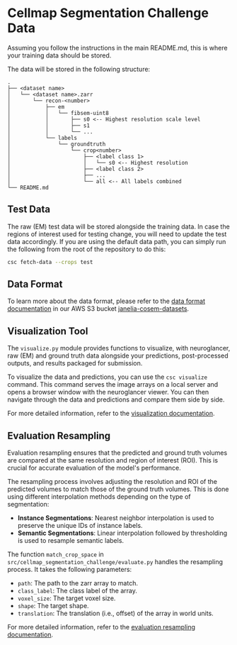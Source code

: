 # Cellmap Segmentation Challenge Data
Assuming you follow the instructions in the main README.md, this is where your training data should be stored. 

The data will be stored in the following structure:

```
.
├── <dataset name>
│   └── <dataset name>.zarr
│       └── recon-<number>
│           ├── em
│           │   └── fibsem-uint8
│           │       ├── s0 <-- Highest resolution scale level
│           │       ├── s1
│           │       └── ...
│           └── labels
│               └── groundtruth
│                   └── crop<number>
│                       ├── <label class 1>
│                       │   └── s0 <-- Highest resolution
│                       ├── <label class 2>
│                       ├── ...
│                       └── all <-- All labels combined
└── README.md
```

## Test Data
The raw (EM) test data will be stored alongside the training data. In case the regions of interest used for testing change, you will need to update the test data accordingly. If you are using the default data path, you can simply run the following from the root of the repository to do this:

```bash
csc fetch-data --crops test
```

## Data Format
To learn more about the data format, please refer to the [data format documentation](https://open.quiltdata.com/b/janelia-cosem-datasets/tree/) in our AWS S3 bucket [janelia-cosem-datasets](https://open.quiltdata.com/b/janelia-cosem-datasets/tree/).

## Visualization Tool
The `visualize.py` module provides functions to visualize, with neuroglancer, raw (EM) and ground truth data alongside your predictions, post-processed outputs, and results packaged for submission.

To visualize the data and predictions, you can use the `csc visualize` command. This command serves the image arrays on a local server and opens a browser window with the neuroglancer viewer. You can then navigate through the data and predictions and compare them side by side.

For more detailed information, refer to the [visualization documentation](../docs/source/visualization.rst).

## Evaluation Resampling

Evaluation resampling ensures that the predicted and ground truth volumes are compared at the same resolution and region of interest (ROI). This is crucial for accurate evaluation of the model's performance.

The resampling process involves adjusting the resolution and ROI of the predicted volumes to match those of the ground truth volumes. This is done using different interpolation methods depending on the type of segmentation:

- **Instance Segmentations**: Nearest neighbor interpolation is used to preserve the unique IDs of instance labels.
- **Semantic Segmentations**: Linear interpolation followed by thresholding is used to resample semantic labels.

The function `match_crop_space` in `src/cellmap_segmentation_challenge/evaluate.py` handles the resampling process. It takes the following parameters:

- `path`: The path to the zarr array to match.
- `class_label`: The class label of the array.
- `voxel_size`: The target voxel size.
- `shape`: The target shape.
- `translation`: The translation (i.e., offset) of the array in world units.

For more detailed information, refer to the [evaluation resampling documentation](../docs/source/evaluation_resampling.rst).
